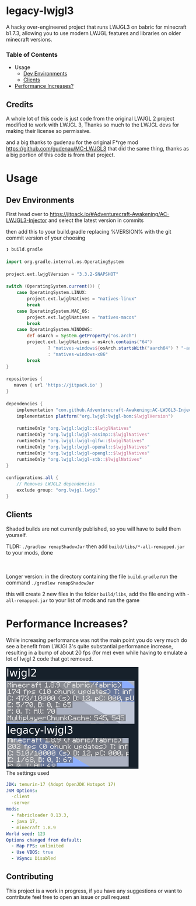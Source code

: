 # legacy-lwjgl3

A hacky over-engineered project that runs LWJGL3 on babric for minecraft b1.7.3,
allowing you to use modern LWJGL features and libraries on older minecraft versions.

### Table of Contents
 * Usage
   * [Dev Environments](#dev-environments)
   * [Clients](#Clients)
 * [Performance Increases?](#performance-increases) 
## Credits
A whole lot of this code is just code from the original LWJGL 2 project modified to work with LWJGL 3, Thanks so much to
the LWJGL devs for making their license so permissive.

and a big thanks to gudenau for the original F*rge mod <https://github.com/gudenau/MC-LWJGL3> that did the same thing,
thanks as a big portion of this code is from that project.

# Usage

## Dev Environments
First head over to https://jitpack.io/#Adventurecraft-Awakening/AC-LWJGL3-Injector and select the latest version in commits

then add this to your build.gradle replacing %VERSION% with the git commit version of your choosing
```groovy
❯ build.gradle

import org.gradle.internal.os.OperatingSystem

project.ext.lwjglVersion = "3.3.2-SNAPSHOT"

switch (OperatingSystem.current()) {
    case OperatingSystem.LINUX:
        project.ext.lwjglNatives = "natives-linux"
        break
    case OperatingSystem.MAC_OS:
        project.ext.lwjglNatives = "natives-macos"
        break
    case OperatingSystem.WINDOWS:
        def osArch = System.getProperty("os.arch")
        project.ext.lwjglNatives = osArch.contains("64")
                ? "natives-windows${osArch.startsWith("aarch64") ? "-arm64" : ""}"
                : "natives-windows-x86"
        break
}

repositories {
   maven { url 'https://jitpack.io' }
}

dependencies {
    implementation "com.github.Adventurecraft-Awakening:AC-LWJGL3-Injector:%VERSION%"
    implementation platform("org.lwjgl:lwjgl-bom:$lwjglVersion")

    runtimeOnly "org.lwjgl:lwjgl::$lwjglNatives"
    runtimeOnly "org.lwjgl:lwjgl-assimp::$lwjglNatives"
    runtimeOnly "org.lwjgl:lwjgl-glfw::$lwjglNatives"
    runtimeOnly "org.lwjgl:lwjgl-openal::$lwjglNatives"
    runtimeOnly "org.lwjgl:lwjgl-opengl::$lwjglNatives"
    runtimeOnly "org.lwjgl:lwjgl-stb::$lwjglNatives"
}

configurations.all {
    // Removes LWJGL2 dependencies
    exclude group: "org.lwjgl.lwjgl"
}
```

## Clients
 Shaded builds are not currently published, so you will have to build them yourself.

 TLDR: `./gradlew remapShadowJar` then add `build/libs/*-all-remapped.jar` to your mods, done
 <br>
 <br>
 <br>

 Longer version: in the directory containing the file `build.gradle` run the command `./gradlew remapShadowJar`

 this will create 2 new files in the folder `build/libs`, add the file ending with `-all-remapped.jar` to your list of mods and run the game
 
# Performance Increases?
While increasing performance was not the main point you do very much do see a benefit from LWJGl 3's quite substantial performance increase,
resulting in a bump of about 20 fps (for me) even while having to emulate a lot of lwjgl 2 code that got removed.

![results](.github/results.png) <br>
The settings used
```yaml
JDK: temurin-17 (Adopt OpenJDK Hotspot 17)
JVM Options:
  -client
  -server
mods:
  - fabricloader 0.13.3,
  - java 17,
  - minecraft 1.8.9
World seed: 123
Options changed from default:
  - Map FPS: unlimited
  - Use VBOS: true
  - VSync: Disabled
```

## Contributing
This project is a work in progress, if you have any suggestions or want to contribute feel free to open an issue or pull
request<br>
